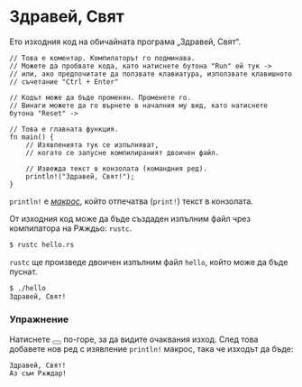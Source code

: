 # Здравей, Свят

Ето изходния код на обичайната програма „Здравей, Свят“.

```rust,editable
// Това е коментар. Компилаторът го подминава.
// Можете да пробвате кода, като натиснете бутона "Run" ей тук ->
// или, ако предпочитате да ползвате клавиатура, използвате клавишното
// съчетание "Ctrl + Enter"

// Кодът може да бъде променян. Променете го.
// Винаги можете да го върнете в началния му вид, като натиснете бутона "Reset" ->

// Това е главната функция.
fn main() {
    // Изявленията тук се изпълняват,
    // когато се запусне компилираният двоичен файл.

    // Извежда текст в конзолата (командния ред).
    println!("Здравей, Свят!");
}
```

`println!` е [*макрос*][макроси], който отпечатва (`print!`) текст в конзолата.

От изходния код може да бъде създаден изпълним файл чрез компилатора на Рѫждьо: `rustc`.

```bash
$ rustc hello.rs
```

`rustc` ще произведе двоичен изпълним файл `hello`, който може да бъде пуснат.

```bash
$ ./hello
Здравей, Свят!
```

### Упражнение

Натиснете <button class="fa fa-play play-button"></button> по-горе, за да
видите очаквания изход. След това добавете нов ред с изявление `println!`
макрос, така че изходът да бъде:

```text
Здравей, Свят!
Аз съм Рѫждар!
```

[макроси]: macros.md
